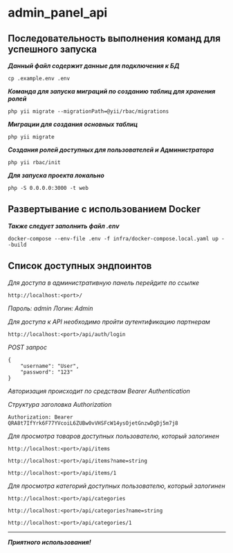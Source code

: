 # admin_panel_api

## Последовательность выполнения команд для успешного запуска

**_*Данный файл содержит данные для подключения к БД*_**

```shell
cp .example.env .env
```

**_Команда для запуска миграций по созданию таблиц для хранения ролей_**

```shell
php yii migrate --migrationPath=@yii/rbac/migrations
```

**_Миграции для создания основных таблиц_**

```shell
php yii migrate
```

**_Создания ролей доступных для пользователей и Администратора_**

```shell
php yii rbac/init
```

**_Для запуска проекта локально_**

```shell
php -S 0.0.0.0:3000 -t web
```

## Развертывание с использованием Docker

**_Также следует заполнить файл .env_**

```shell
docker-compose --env-file .env -f infra/docker-compose.local.yaml up --build
```

## Список доступных эндпоинтов

_Для доступа в административную панель перейдите по ссылке_

```shell
http://localhost:<port>/
```

_Пароль: admin Логин: Admin_

_Для доступа к API необходимо пройти аутентификацию партнерам_

```shell
http://localhost:<port>/api/auth/login
```

_POST запрос_

```shell
{
    "username": "User",
    "password": "123"
}
```

_Авторизация происходит по средствам Bearer Authentication_

_Структура заголовка Authorization_

```shell
Authorization: Bearer QRA8t7IfYrk6F77YVcoiL6ZUBw0vVHSFcW14ysOjetGnzwDgDj5m7j8
```

_Для просмотра товаров доступных пользователю, который залогинен_

```shell
http://localhost:<port>/api/items
```

```shell
http://localhost:<port>/api/items?name=string
```

```shell
http://localhost:<port>/api/items/1
```

_Для просмотра категорий доступных пользователю, который залогинен_

```shell
http://localhost:<port>/api/categories
```

```shell
http://localhost:<port>/api/categories?name=string
```

```shell
http://localhost:<port>/api/categories/1
```

---

**_Приятного использования!_**
